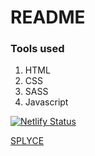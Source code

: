# README

### Tools used
1. HTML
2. CSS
3. SASS
4. Javascript

[![Netlify Status](https://api.netlify.com/api/v1/badges/16c92293-c44f-4fca-87e2-084ad5e9d780/deploy-status)](https://app.netlify.com/sites/pensive-montalcini-75096b/deploys)

[SPLYCE](https://splyce.dev)